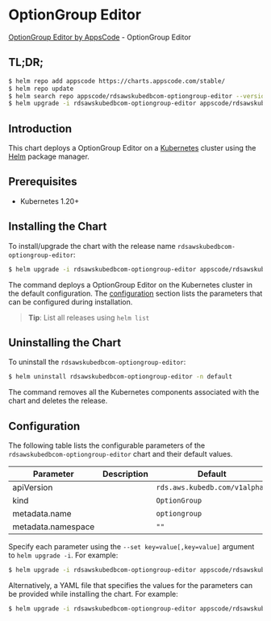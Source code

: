 # OptionGroup Editor

[OptionGroup Editor by AppsCode](https://appscode.com) - OptionGroup Editor

## TL;DR;

```bash
$ helm repo add appscode https://charts.appscode.com/stable/
$ helm repo update
$ helm search repo appscode/rdsawskubedbcom-optiongroup-editor --version=v0.22.0
$ helm upgrade -i rdsawskubedbcom-optiongroup-editor appscode/rdsawskubedbcom-optiongroup-editor -n default --create-namespace --version=v0.22.0
```

## Introduction

This chart deploys a OptionGroup Editor on a [Kubernetes](http://kubernetes.io) cluster using the [Helm](https://helm.sh) package manager.

## Prerequisites

- Kubernetes 1.20+

## Installing the Chart

To install/upgrade the chart with the release name `rdsawskubedbcom-optiongroup-editor`:

```bash
$ helm upgrade -i rdsawskubedbcom-optiongroup-editor appscode/rdsawskubedbcom-optiongroup-editor -n default --create-namespace --version=v0.22.0
```

The command deploys a OptionGroup Editor on the Kubernetes cluster in the default configuration. The [configuration](#configuration) section lists the parameters that can be configured during installation.

> **Tip**: List all releases using `helm list`

## Uninstalling the Chart

To uninstall the `rdsawskubedbcom-optiongroup-editor`:

```bash
$ helm uninstall rdsawskubedbcom-optiongroup-editor -n default
```

The command removes all the Kubernetes components associated with the chart and deletes the release.

## Configuration

The following table lists the configurable parameters of the `rdsawskubedbcom-optiongroup-editor` chart and their default values.

|     Parameter      | Description |                 Default                  |
|--------------------|-------------|------------------------------------------|
| apiVersion         |             | <code>rds.aws.kubedb.com/v1alpha1</code> |
| kind               |             | <code>OptionGroup</code>                 |
| metadata.name      |             | <code>optiongroup</code>                 |
| metadata.namespace |             | <code>""</code>                          |


Specify each parameter using the `--set key=value[,key=value]` argument to `helm upgrade -i`. For example:

```bash
$ helm upgrade -i rdsawskubedbcom-optiongroup-editor appscode/rdsawskubedbcom-optiongroup-editor -n default --create-namespace --version=v0.22.0 --set apiVersion=rds.aws.kubedb.com/v1alpha1
```

Alternatively, a YAML file that specifies the values for the parameters can be provided while
installing the chart. For example:

```bash
$ helm upgrade -i rdsawskubedbcom-optiongroup-editor appscode/rdsawskubedbcom-optiongroup-editor -n default --create-namespace --version=v0.22.0 --values values.yaml
```
